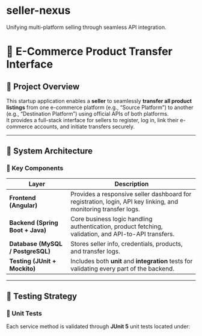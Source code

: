 # seller-nexus
Unifying multi-platform selling through seamless API integration.

# 🛒 E-Commerce Product Transfer Interface

## 📖 Project Overview
This startup application enables a **seller** to seamlessly **transfer all product listings** from one e-commerce platform (e.g., “Source Platform”) to another (e.g., “Destination Platform”) using official APIs of both platforms.  
It provides a full-stack interface for sellers to register, log in, link their e-commerce accounts, and initiate transfers securely.

---

## 🧱 System Architecture

### 🧩 Key Components
| Layer | Description |
|--------|--------------|
| **Frontend (Angular)** | Provides a responsive seller dashboard for registration, login, API key linking, and monitoring transfer logs. |
| **Backend (Spring Boot + Java)** | Core business logic handling authentication, product fetching, validation, and API-to-API transfers. |
| **Database (MySQL / PostgreSQL)** | Stores seller info, credentials, products, and transfer logs. |
| **Testing (JUnit + Mockito)** | Includes both **unit** and **integration** tests for validating every part of the backend. |

---

## 🧪 Testing Strategy

### 🧩 Unit Tests
Each service method is validated through **JUnit 5** unit tests located under:
